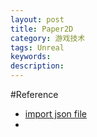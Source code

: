 ```yaml
---
layout: post
title: Paper2D
category: 游戏技术
tags: Unreal
keywords: 
description: 
---
```




#Reference
* [import json file](https://rocket2.unrealengine.cloud.answerhub.com/questions/144787/importing-tile-maps-from-tiled-as-json.html?sort=oldest)
* 